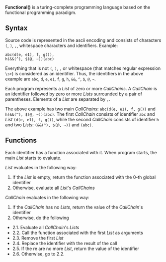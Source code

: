 **Functional()** is a turing-complete programming language based on the functional programming paradigm.

## Syntax

Source code is represented in the ascii encoding and consists of characters `(`, `)`, `,`, whitespace characters and identifiers. Example:

```
abc(d(e, e1), f, g()),
h(&&(^), $(@, ~))(abc)
```

Everything that is not `(`, `)`, `,` or whitespace (that matches regular expression `\s+`) is considered as an identifier. Thus, the identifiers in the above example are `abc`, `d`, `e`, `e1`, `f`, `g`, `h`, `&&`, `^`, `$`, `@`, `~`.

Each program represents a *List* of zero or more *CallChains*. A *CallChain* is an identifier followed by zero or more *Lists* surrounded by a pair of parentheses. Elements of a *List* are separated by `,`.

The above example has two main *CallChains*: `abc(d(e, e1), f, g())` and `h(&&(^), $(@, ~))(abc)`. The first *CallChain* consists of identifier `abc` and *List* `(d(e, e1), f, g())`, while the second *CallChain* consists of identifier `h` and two *Lists*: `(&&(^), $(@, ~))` and `(abc)`.

## Functions

Each identifier has a function associated with it. When program starts, the main *List* starts to evaluate.

*List* evaluates in the following way:

1. If the *List* is empty, return the function associated with the 0-th global identifier
2. Otherwise, evaluate all *List*'s *CallChains*

*CallChain* evaluates in the following way:

1. If the *CallChain* has no *Lists*, return the value of the *CallChain*'s identifier
2. Otherwise, do the following
  - 2.1. Evaluate all *CallChain*'s *Lists*
  - 2.2. Call the function associated with the first *List* as arguments
  - 2.3. Remove the first *List*
  - 2.4. Replace the identifier with the result of the call
  - 2.5. If the re are no more *List*, return the value of the identifier
  - 2.6. Otherwise, go to 2.2.